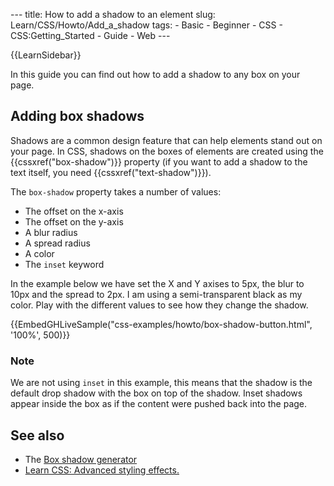 --- title: How to add a shadow to an element slug: Learn/CSS/Howto/Add\_a\_shadow tags: - Basic - Beginner - CSS - CSS:Getting\_Started - Guide - Web ---

{{LearnSidebar}}

In this guide you can find out how to add a shadow to any box on your page.

Adding box shadows
------------------

Shadows are a common design feature that can help elements stand out on your page. In CSS, shadows on the boxes of elements are created using the {{cssxref("box-shadow")}} property (if you want to add a shadow to the text itself, you need {{cssxref("text-shadow")}}).

The `box-shadow` property takes a number of values:

-   The offset on the x-axis
-   The offset on the y-axis
-   A blur radius
-   A spread radius
-   A color
-   The `inset` keyword

In the example below we have set the X and Y axises to 5px, the blur to 10px and the spread to 2px. I am using a semi-transparent black as my color. Play with the different values to see how they change the shadow.

{{EmbedGHLiveSample("css-examples/howto/box-shadow-button.html", '100%', 500)}}

### Note

We are not using `inset` in this example, this means that the shadow is the default drop shadow with the box on top of the shadow. Inset shadows appear inside the box as if the content were pushed back into the page.

See also
--------

-   The [Box shadow generator](/en-US/docs/Web/CSS/CSS_Background_and_Borders/Box-shadow_generator)
-   [Learn CSS: Advanced styling effects.](/en-US/docs/Learn/CSS/Building_blocks/Advanced_styling_effects)
